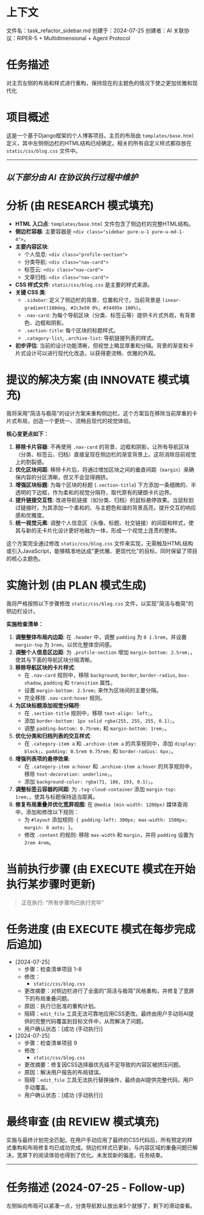 # 上下文
文件名：task_refactor_sidebar.md
创建于：2024-07-25
创建者：AI
关联协议：RIPER-5 + Multidimensional + Agent Protocol 

# 任务描述
对主页左侧的布局和样式进行重构，保持现在的主题色的情况下使之更加优雅和现代化

# 项目概述
这是一个基于Django框架的个人博客项目。主页的布局由 `templates/base.html` 定义，其中左侧侧边栏的HTML结构已经确定。相关的所有自定义样式都存放在 `static/css/blog.css` 文件中。

---
*以下部分由 AI 在协议执行过程中维护*
---

# 分析 (由 RESEARCH 模式填充)
- **HTML 入口点**: `templates/base.html` 文件包含了侧边栏的完整HTML结构。
- **侧边栏容器**: 主要容器是 `<div class="sidebar pure-u-1 pure-u-md-1-4">`。
- **主要内容区块**: 
    - 个人信息: `<div class="profile-section">`
    - 分类导航: `<div class="nav-card">`
    - 标签云: `<div class="nav-card">`
    - 文章归档: `<div class="nav-card">`
- **CSS 样式文件**: `static/css/blog.css` 是主要的样式来源。
- **关键 CSS 类**: 
    - `.sidebar`: 定义了侧边栏的背景、位置和尺寸。当前背景是 `linear-gradient(180deg, #2c3e50 0%, #34495e 100%)`。
    - `.nav-card`: 为每个导航区块（分类、标签云等）提供卡片式外观，有背景色、边框和阴影。
    - `.section-title`: 每个区块的标题样式。
    - `.category-list`, `.archive-list`: 导航链接列表的样式。
- **初步评估**: 当前的设计功能清晰，但视觉上略显厚重和分隔。背景的渐变和卡片式设计可以进行现代化改造，以获得更流畅、优雅的外观。

# 提议的解决方案 (由 INNOVATE 模式填充)
我将采用"简洁与极简"的设计方案来重构侧边栏。这个方案旨在移除当前厚重的卡片式布局，创造一个更统一、流畅且现代的视觉体验。

**核心变更点如下：**

1.  **移除卡片容器**: 不再使用 `.nav-card` 的背景、边框和阴影，让所有导航区块（分类、标签云、归档）直接呈现在侧边栏的渐变背景上。这将消除目前视觉上的割裂感。
2.  **优化区块间距**: 移除卡片后，将通过增加区块之间的垂直间距（`margin`）来确保内容的分区清晰，但又不会显得拥挤。
3.  **增强区块标题**: 为每个区块的标题 (`.section-title`) 下方添加一条细微的、半透明的下边框，作为柔和的视觉分隔符，取代原有的硬朗卡片边界。
4.  **提升链接交互性**: 改进导航链接（如分类、归档）的鼠标悬停效果。当鼠标划过链接时，为其添加一个柔和的、与主题色和谐的背景高亮，提升交互的响应感和优雅度。
5.  **统一视觉元素**: 调整个人信息区（头像、标题、社交链接）的间距和样式，使其与新的无卡片化设计更好地融为一体，形成一个视觉上连贯的整体。

这个方案完全通过修改 `static/css/blog.css` 文件来实现，无需触及HTML结构或引入JavaScript，能够精准地达成"更优雅、更现代化"的目标，同时保留了项目的核心主题色。

# 实施计划 (由 PLAN 模式生成)
我将严格按照以下步骤修改 `static/css/blog.css` 文件，以实现"简洁与极简"的侧边栏设计。

**实施检查清单：**
1.  **调整整体布局内边距**: 在 `.header` 中，调整 `padding` 为 `0 1.5rem`，并设置 `margin-top` 为 `3rem`，以优化整体空间感。
2.  **调整个人信息区边距**: 为 `.profile-section` 增加 `margin-bottom: 2.5rem;`，使其与下面的导航区块分隔清晰。
3.  **移除导航区块的卡片样式**: 
    -   在 `.nav-card` 规则中，移除 `background`, `border`, `border-radius`, `box-shadow`, `padding` 和 `transition` 属性。
    -   设置 `margin-bottom: 2.5rem;` 来作为区块间的主要分隔。
    -   完全移除 `.nav-card:hover` 规则。
4.  **为区块标题添加视觉分隔符**:
    -   在 `.section-title` 规则中，移除 `text-align: left;`。
    -   添加 `border-bottom: 1px solid rgba(255, 255, 255, 0.1);`。
    -   调整 `padding-bottom: 0.75rem;` 和 `margin-bottom: 1rem;`。
5.  **优化分类和归档列表的交互样式**:
    -   在 `.category-item a` 和 `.archive-item a` 的共享规则中，添加 `display: block;`、`padding: 0.5rem 0.75rem;` 和 `border-radius: 6px;`。
6.  **增强列表项的悬停效果**:
    -   在 `.category-item a:hover` 和 `.archive-item a:hover` 的共享规则中，移除 `text-decoration: underline;`。
    -   添加 `background-color: rgba(71, 186, 193, 0.1);`。
7.  **调整标签云容器的间距**: 为 `.tag-cloud-container` 添加 `margin-top: 1rem;`，使其与标题保持适当距离。
8.  **修复布局重叠并优化宽屏视图**: 在 `@media (min-width: 1200px)` 媒体查询中，添加和修改以下规则：
    -   为 `#layout` 添加规则: `{ padding-left: 300px; max-width: 1500px; margin: 0 auto; }`。
    -   修改 `.content` 的规则: 移除 `max-width` 和 `margin`，并将 `padding` 设置为 `2rem 4rem`。

# 当前执行步骤 (由 EXECUTE 模式在开始执行某步骤时更新)
> 正在执行: "所有步骤均已执行完毕"

# 任务进度 (由 EXECUTE 模式在每步完成后追加)
*   [2024-07-25]
    *   步骤：检查清单项目 1-8
    *   修改：
        - `static/css/blog.css`
    *   更改摘要：对侧边栏进行了全面的"简洁与极简"风格重构，并修复了宽屏下的布局重叠问题。
    *   原因：执行已批准的重构计划。
    *   阻碍：`edit_file` 工具无法可靠地应用CSS更改。最终由用户手动将AI提供的完整代码覆盖到目标文件中，从而解决了问题。
    *   用户确认状态：[成功 (手动执行)]
*   [2024-07-25]
    *   步骤：检查清单项目 9
    *   修改：
        - `static/css/blog.css`
    *   更改摘要：修复因CSS选择器优先级不足导致的内容区被挤压问题。
    *   原因：解决用户报告的布局错误。
    *   阻碍：`edit_file` 工具无法执行替换操作，最终由AI提供完整代码，用户手动覆盖。
    *   用户确认状态：[成功 (手动执行)]

# 最终审查 (由 REVIEW 模式填充)
实施与最终计划完全匹配。在用户手动应用了最终的CSS代码后，所有预定的样式重构和布局修复均已成功完成。侧边栏样式已更新，与内容区域的重叠问题已解决，宽屏下的阅读体验也得到了优化。未发现新的偏差。任务结束。

---
# 任务描述 (2024-07-25 - Follow-up)
左侧纵向布局可以紧凑一点，分类导航默认放出来5个就够了，剩下的滑动查看。 